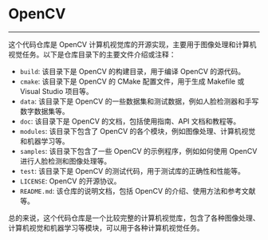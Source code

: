 # OpenCV

---

这个代码仓库是 OpenCV 计算机视觉库的开源实现，主要用于图像处理和计算机视觉任务。以下是仓库目录下的主要文件介绍或注释：

- `build`: 该目录下是 OpenCV 的构建目录，用于编译 OpenCV 的源代码。
- `cmake`: 该目录下是 OpenCV 的 CMake 配置文件，用于生成 Makefile 或 Visual Studio 项目等。
- `data`: 该目录下是 OpenCV 的一些数据集和测试数据，例如人脸检测器和手写数字数据集等。
- `doc`: 该目录下是 OpenCV 的文档，包括使用指南、API 文档和教程等。
- `modules`: 该目录下包含了 OpenCV 的各个模块，例如图像处理、计算机视觉和机器学习等。
- `samples`: 该目录下包含了一些 OpenCV 的示例程序，例如如何使用 OpenCV 进行人脸检测和图像处理等。
- `test`: 该目录下是 OpenCV 的测试代码，用于测试库的正确性和性能等。
- `LICENSE`: OpenCV 的开源协议。
- `README.md`: 该仓库的说明文档，包括 OpenCV 的介绍、使用方法和参考文献等。

总的来说，这个代码仓库是一个比较完整的计算机视觉库，包含了各种图像处理、计算机视觉和机器学习等模块，可以用于各种计算机视觉任务。
